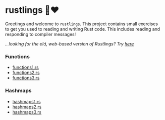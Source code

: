 <div class="oranda-hide">

# rustlings 🦀❤️

</div>

Greetings and welcome to `rustlings`. This project contains small exercises to get you used to reading and writing Rust code. This includes reading and responding to compiler messages!

_...looking for the old, web-based version of Rustlings? Try [here](https://github.com/rust-lang/rustlings/tree/rustlings-1)_

### Functions
+ [functions1.rs](/exercises/functions/functions1.rs)
+ [functions2.rs](/exercises/functions/functions2.rs)
+ [functions3.rs](/exercises/functions/functions3.rs)

### Hashmaps
+ [hashmaps1.rs](/exercises/hashmaps/hashmaps1.rs)
+ [hashmaps2.rs](/exercises/hashmaps/hashmaps2.rs)
+ [hashmaps3.rs](/exercises/hashmaps/hashmaps3.rs)



